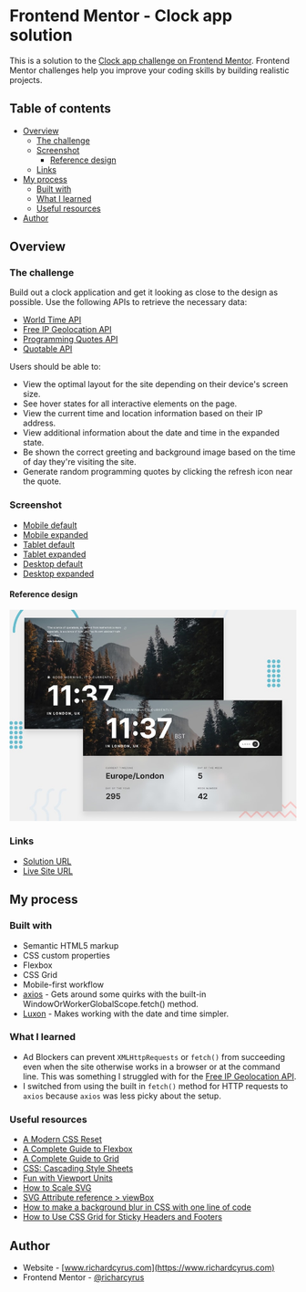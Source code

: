 # Frontend Mentor - Clock app solution

This is a solution to the [Clock app challenge on Frontend Mentor](https://www.frontendmentor.io/challenges/clock-app-LMFaxFwrM). Frontend Mentor challenges help you improve your coding skills by building realistic projects.

## Table of contents

- [Overview](#overview)
  - [The challenge](#the-challenge)
  - [Screenshot](#screenshot)
    - [Reference design](#reference-design)
  - [Links](#links)
- [My process](#my-process)
  - [Built with](#built-with)
  - [What I learned](#what-i-learned)
  - [Useful resources](#useful-resources)
- [Author](#author)

## Overview

### The challenge

Build out a clock application and get it looking as close to the design as possible. Use the following APIs to retrieve the necessary data:

- [World Time API](http://worldtimeapi.org/)
- [Free IP Geolocation API](https://freegeoip.app/)
- [Programming Quotes API](https://programming-quotes-api.herokuapp.com/)
- [Quotable API](https://github.com/lukePeavey/quotable)

Users should be able to:

- View the optimal layout for the site depending on their device's screen size.
- See hover states for all interactive elements on the page.
- View the current time and location information based on their IP address.
- View additional information about the date and time in the expanded state.
- Be shown the correct greeting and background image based on the time of day they're visiting the site.
- Generate random programming quotes by clicking the refresh icon near the quote.

### Screenshot

- [Mobile default](./design/screenshots/mobile-screenshot-default.jpg)
- [Mobile expanded](./design/screenshots/mobile-screenshot-expanded.jpg)
- [Tablet default](./design/screenshots/tablet-screenshot-default.jpg)
- [Tablet expanded](./design/screenshots/tablet-screenshot-expanded.jpg)
- [Desktop default](./design/screenshots/desktop-screenshot-default.jpg)
- [Desktop expanded](./design/screenshots/desktop-screenshot-expanded.jpg)

#### Reference design

![Reference design](./design/reference/preview.jpg)

### Links

- [Solution URL](https://github.com/richardcyrus/fm-clock-app)
- [Live Site URL](https://www.richardcyrus.com/fm-clock-app)

## My process

### Built with

- Semantic HTML5 markup
- CSS custom properties
- Flexbox
- CSS Grid
- Mobile-first workflow
- [axios](https://axios-http.com/) - Gets around some quirks with the built-in WindowOrWorkerGlobalScope.fetch() method.
- [Luxon](https://moment.github.io/luxon/index.html) - Makes working with the date and time simpler.

### What I learned

- Ad Blockers can prevent `XMLHttpRequests` or `fetch()` from succeeding even when the site otherwise works in a browser or at the command line. This was something I struggled with for the [Free IP Geolocation API](https://freegeoip.app/).
- I switched from using the built in `fetch()` method for HTTP requests to `axios` because `axios` was less picky about the setup.

### Useful resources

- [A Modern CSS Reset](https://piccalil.li/blog/a-modern-css-reset/)
- [A Complete Guide to Flexbox](https://css-tricks.com/snippets/css/a-guide-to-flexbox/)
- [A Complete Guide to Grid](https://css-tricks.com/snippets/css/complete-guide-grid/)
- [CSS: Cascading Style Sheets](https://developer.mozilla.org/en-US/docs/Web/CSS)
- [Fun with Viewport Units](https://css-tricks.com/fun-viewport-units/)
- [How to Scale SVG](https://css-tricks.com/scale-svg/)
- [SVG Attribute reference &gt; viewBox](https://developer.mozilla.org/en-US/docs/Web/SVG/Attribute/viewBox)
- [How to make a background blur in CSS with one line of code](https://blog.prototypr.io/how-to-make-a-background-blur-in-css-with-one-line-of-code-e446c7236e60)
- [How to Use CSS Grid for Sticky Headers and Footers](https://css-tricks.com/how-to-use-css-grid-for-sticky-headers-and-footers/)

## Author

- Website - [www.richardcyrus.com](https://www.richardcyrus.com)
- Frontend Mentor - [@richarcyrus](https://www.frontendmentor.io/profile/richarcyrus)
